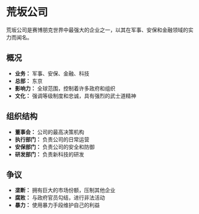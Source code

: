 # 荒坂公司

荒坂公司是赛博朋克世界中最强大的企业之一，以其在军事、安保和金融领域的实力而闻名。

## 概况

*   **业务：** 军事、安保、金融、科技
*   **总部：** 东京
*   **影响力：** 全球范围，控制着许多政府和组织
*   **文化：** 强调等级制度和忠诚，具有强烈的武士道精神

## 组织结构

*   **董事会：** 公司的最高决策机构
*   **执行部门：** 负责公司的日常运营
*   **安保部门：** 负责公司的安全和防御
*   **研发部门：** 负责新科技的研发

## 争议

*   **垄断：** 拥有巨大的市场份额，压制其他企业
*   **腐败：** 与政府官员勾结，进行非法活动
*   **暴力：** 使用暴力手段维护自己的利益
